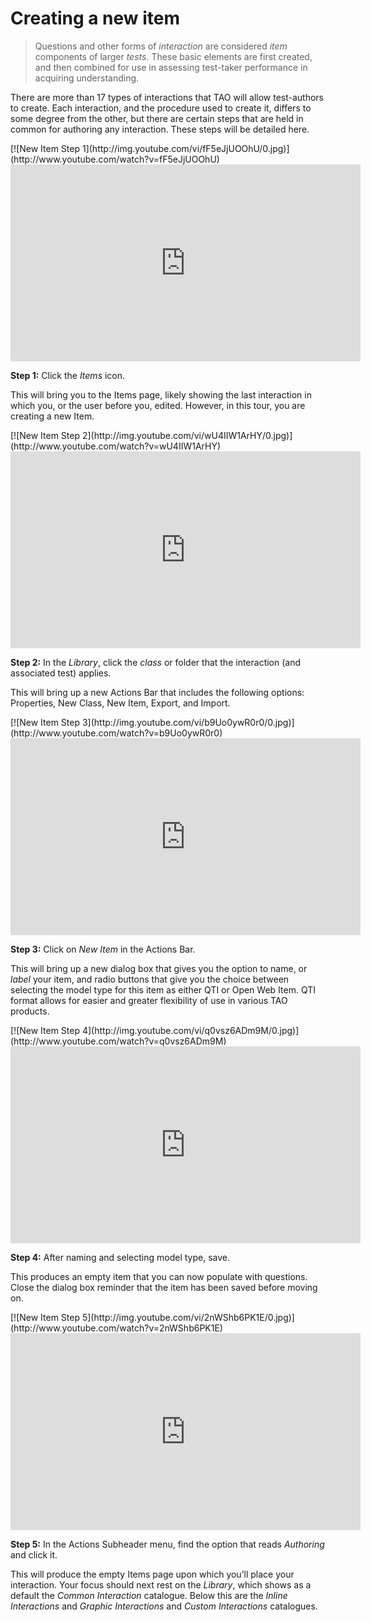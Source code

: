 # Creating a new item

>Questions and other forms of *interaction* are considered *item* components of larger *tests*. These basic elements are first created, and then combined for use in assessing test-taker performance in acquiring understanding.

There are more than 17 types of interactions that TAO will allow test-authors to create. Each interaction, and the procedure used to create it, differs to some degree from the other, but there are certain steps that are held in common for authoring any interaction. These steps will be detailed here. 

<div class="hidden-video">
[![New Item Step 1](http://img.youtube.com/vi/fF5eJjUOOhU/0.jpg)](http://www.youtube.com/watch?v=fF5eJjUOOhU)
</div>

<iframe width="560" height="315" src="https://www.youtube.com/embed/fF5eJjUOOhU" frameborder="0" allowfullscreen></iframe>

**Step 1:** Click the *Items* icon.

This will bring you to the Items page, likely showing the last interaction in which you, or the user before you, edited. However, in this tour, you are creating a new Item.


<div class="hidden-video">
[![New Item Step 2](http://img.youtube.com/vi/wU4IIW1ArHY/0.jpg)](http://www.youtube.com/watch?v=wU4IIW1ArHY)
</div>

<iframe width="560" height="315" src="https://www.youtube.com/embed/wU4IIW1ArHY" frameborder="0" allowfullscreen></iframe>

**Step 2:** In the *Library*, click the *class* or folder that the interaction (and associated test) applies. 

This will bring up a new Actions Bar that includes the following options: Properties, New Class, New Item, Export, and Import.


<div class="hidden-video">
[![New Item Step 3](http://img.youtube.com/vi/b9Uo0ywR0r0/0.jpg)](http://www.youtube.com/watch?v=b9Uo0ywR0r0)
</div>

<iframe width="560" height="315" src="https://www.youtube.com/embed/b9Uo0ywR0r0" frameborder="0" allowfullscreen></iframe>

**Step 3:** Click on *New Item* in the Actions Bar.

This will bring up a new dialog box that gives you the option to name, or *label* your item, and radio buttons that give you the choice between selecting the model type for this item as either QTI or Open Web Item. QTI format allows for easier and greater flexibility of use in various TAO products.


<div class="hidden-video">
[![New Item Step 4](http://img.youtube.com/vi/q0vsz6ADm9M/0.jpg)](http://www.youtube.com/watch?v=q0vsz6ADm9M)
</div>

<iframe width="560" height="315" src="https://www.youtube.com/embed/q0vsz6ADm9M" frameborder="0" allowfullscreen></iframe>

**Step 4:** After naming and selecting model type, save.

This produces an empty item that you can now populate with questions. Close the dialog box reminder that the item has been saved before moving on.


<div class="hidden-video">
[![New Item Step 5](http://img.youtube.com/vi/2nWShb6PK1E/0.jpg)](http://www.youtube.com/watch?v=2nWShb6PK1E)
</div>

<iframe width="560" height="315" src="https://www.youtube.com/embed/2nWShb6PK1E" frameborder="0" allowfullscreen></iframe>

**Step 5:** In the Actions Subheader menu, find the option that reads *Authoring* and click it.

This will produce the empty Items page upon which you’ll place your interaction. Your focus should next rest on the *Library*, which shows as a default the *Common Interaction* catalogue. Below this are the *Inline Interactions* and *Graphic Interactions* and *Custom Interactions* catalogues. 
